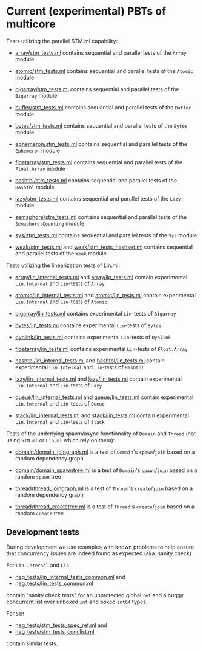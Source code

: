 Current (experimental) PBTs of multicore
========================================

Tests utilizing the parallel STM.ml capability:

 - [array/stm_tests.ml](array/stm_tests.ml) contains sequential and
   parallel tests of the `Array` module

 - [atomic/stm_tests.ml](atomic/stm_tests.ml) contains sequential and
   parallel tests of the `Atomic` module

 - [bigarray/stm_tests.ml](bigarray/stm_tests.ml) contains sequential and
   parallel tests of the `Bigarray` module

 - [buffer/stm_tests.ml](buffer/stm_tests.ml) contains sequential and
   parallel tests of the `Buffer` module

 - [bytes/stm_tests.ml](bytes/stm_tests.ml) contains sequential and
   parallel tests of the `Bytes` module

 - [ephemeron/stm_tests.ml](ephemeron/stm_tests.ml) contains sequential and
   parallel tests of the `Ephemeron` module

 - [floatarray/stm_tests.ml](floatarray/stm_tests.ml) contains sequential and
   parallel tests of the `Float.Array` module

 - [hashtbl/stm_tests.ml](hashtbl/stm_tests.ml) contains sequential and
   parallel tests of the `Hashtbl` module

 - [lazy/stm_tests.ml](lazy/stm_tests.ml) contains sequential and
   parallel tests of the `Lazy` module

 - [semaphore/stm_tests.ml](semaphore/stm_tests.ml) contains sequential and
   parallel tests of the `Semaphore.Counting` module

 - [sys/stm_tests.ml](sys/stm_tests.ml) contains sequential and
   parallel tests of the `Sys` module

 - [weak/stm_tests.ml](weak/stm_tests.ml) and
   [weak/stm_tests_hashset.ml](weak/stm_tests_hashset.ml) contains sequential and
   parallel tests of the `Weak` module



Tests utilizing the linearization tests of Lin.ml:

 - [array/lin_internal_tests.ml](array/lin_internal_tests.ml) and [array/lin_tests.ml](array/lin_tests.ml)
   contain experimental `Lin.Internal` and `Lin`-tests of `Array`

 - [atomic/lin_internal_tests.ml](atomic/lin_internal_tests.ml) and [atomic/lin_tests.ml](atomic/lin_tests.ml)
   contain experimental `Lin.Internal` and `Lin`-tests of `Atomic`

 - [bigarray/lin_tests.ml](bigarray/lin_tests.ml) contains experimental `Lin`-tests of `Bigarray`

 - [bytes/lin_tests.ml](bytes/lin_tests.ml) contains experimental `Lin`-tests of `Bytes`

 - [dynlink/lin_tests.ml](dynlink/lin_tests.ml) contains experimental `Lin`-tests of `Dynlink`

 - [floatarray/lin_tests.ml](floatarray/lin_tests.ml) contains experimental `Lin`-tests of `Float.Array`

 - [hashtbl/lin_internal_tests.ml](hashtbl/lin_internal_tests.ml) and [hashtbl/lin_tests.ml](hashtbl/lin_tests.ml)
   contain experimental `Lin.Internal` and `Lin`-tests of `Hashtbl`

 - [lazy/lin_internal_tests.ml](lazy/lin_internal_tests.ml) and [lazy/lin_tests.ml](lazy/lin_tests.ml)
   contain experimental `Lin.Internal` and `Lin`-tests of `Lazy`

 - [queue/lin_internal_tests.ml](queue/lin_internal_tests.ml) and [queue/lin_tests.ml](queue/lin_tests.ml)
   contain experimental `Lin.Internal` and `Lin`-tests of `Queue`

 - [stack/lin_internal_tests.ml](stack/lin_internal_tests.ml) and [stack/lin_tests.ml](stack/lin_tests.ml)
   contain experimental `Lin.Internal` and `Lin`-tests of `Stack`



Tests of the underlying spawn/async functionality of `Domain` and
`Thread` (not using `STM.ml` or `Lin.ml` which rely on them):

 - [domain/domain_joingraph.ml](domain/domain_joingraph.ml) is a test of `Domain`'s
   `spawn`/`join` based on a random dependency graph

 - [domain/domain_spawntree.ml](domain/domain_spawntree.ml) is a test of `Domain`'s
   `spawn`/`join` based on a random `spawn` tree

 - [thread/thread_joingraph.ml](thread/thread_joingraph.ml) is a test of `Thread`'s
   `create`/`join` based on a random dependency graph

 - [thread/thread_createtree.ml](thread/thread_createtree.ml) is a test of `Thread`'s
   `create`/`join` based on a random `create` tree


Development tests
-----------------

During development we use examples with known problems to help ensure
that concurrency issues are indeed found as expected (aka. sanity
check).

For `Lin.Internal` and `Lin`
- [neg_tests/lin_internal_tests_common.ml](neg_tests/lin_internal_tests_common.ml) and
- [neg_tests/lin_tests_common.ml](neg_tests/lin_tests_common.ml)

contain "sanity check tests" for an unprotected global `ref` and a
buggy concurrent list over unboxed `int` and boxed `int64` types.

For `STM`
 - [neg_tests/stm_tests_spec_ref.ml](neg_tests/stm_tests_spec_ref.ml) and
 - [neg_tests/stm_tests_conclist.ml](neg_tests/stm_tests_conclist.ml)

contain similar tests.
